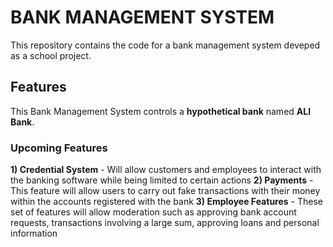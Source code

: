 # BANK MANAGEMENT SYSTEM

This repository contains the code for a bank management system deveped as a school project. 

## Features

This Bank Management System controls a **hypothetical bank** named **ALI Bank**. 

### Upcoming Features

**1) Credential System** - Will allow customers and employees to interact with the banking software while being limited to certain actions
**2) Payments** - This feature will allow users to carry out fake transactions with their money within the accounts registered with the bank
**3) Employee Features** - These set of features will allow moderation such as approving bank account requests, transactions involving a large sum, approving loans and personal information
